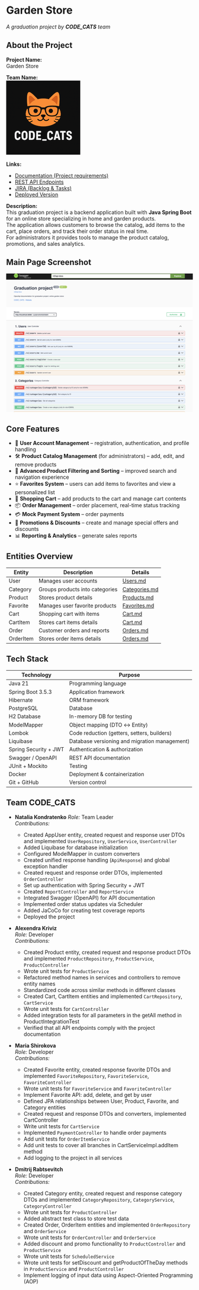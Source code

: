 # Garden Store

_A graduation project by **CODE_CATS** team_

## About the Project

**Project Name:**  
Garden Store

**Team Name:**  
![CODE_CATS Banner](src/main/docs/logo.png)

**Links:**

- [Documentation (Project requirements)](https://docs.google.com/document/d/1Xn41eFhdYAJVYzRucsNwpbLJ5lNxdvpfx__SZf5DwXA/edit?tab=t.0)
- [REST API Endpoints](https://confirmed-baron-2e5.notion.site/REST-API-f186cf63a46c4020b2237f73093922ab)
- [JIRA (Backlog & Tasks)](https://natzubova.atlassian.net/jira/software/projects/GSP/boards/1)
- [Deployed Version](http://51.20.105.119:8080/swagger-ui/index.html#/)

**Description:**  
This graduation project is a backend application built with **Java Spring Boot** for an online store specializing in home and garden products.  
The application allows customers to browse the catalog, add items to the cart, place orders, and track their order status in real time.  
For administrators it provides tools to manage the product catalog, promotions, and sales analytics.

## Main Page Screenshot

![Main Page Screenshot](src/main/docs/main-page.png)

## Core Features

- 👤 **User Account Management** – registration, authentication, and profile handling
- 🛠️ **Product Catalog Management** (for administrators) – add, edit, and remove products
- 🔎 **Advanced Product Filtering and Sorting** – improved search and navigation experience
- ⭐ **Favorites System** – users can add items to favorites and view a personalized list
- 🛒 **Shopping Cart** – add products to the cart and manage cart contents
- 📦 **Order Management** – order placement, real-time status tracking
- 💳 **Mock Payment System** – order payments
- 🎁 **Promotions & Discounts** – create and manage special offers and discounts
- 📊 **Reporting & Analytics** – generate sales reports


## Entities Overview

| Entity    | Description                     | Details                                    |
|-----------|---------------------------------|--------------------------------------------|
| User      | Manages user accounts           | [Users.md](src/main/docs/User.md)          |
| Category  | Groups products into categories | [Categories.md](src/main/docs/Category.md) |
| Product   | Stores product details          | [Products.md](src/main/docs/Product.md)    |
| Favorite  | Manages user favorite products  | [Favorites.md](src/main/docs/Favorite.md)  |
| Cart      | Shopping cart with items        | [Cart.md](src/main/docs/Cart.md)           |
| CartItem  | Stores cart items details       | [Cart.md](src/main/docs/CartItem.md)       |
| Order     | Customer orders and reports     | [Orders.md](src/main/docs/Order.md)        |
| OrderItem | Stores order items details      | [Orders.md](src/main/docs/OrderItem.md)    |

## Tech Stack

| Technology            | Purpose                                       |
|-----------------------|-----------------------------------------------|
| Java 21               | Programming language                          |
| Spring Boot 3.5.3     | Application framework                         |
| Hibernate             | ORM framework                                 |
| PostgreSQL            | Database                                      |
| H2 Database           | In-memory DB for testing                      |
| ModelMapper           | Object mapping (DTO ↔ Entity)                 |
| Lombok                | Code reduction (getters, setters, builders)   |
| Liquibase             | Database versioning and migration management) |
| Spring Security + JWT | Authentication & authorization                |
| Swagger / OpenAPI     | REST API documentation                        |
| JUnit + Mockito       | Testing                                       |
| Docker                | Deployment & containerization                 |
| Git + GitHub          | Version control                               |

## Team CODE_CATS

- **Natalia Kondratenko**
  *Role:* Team Leader  
  *Contributions:*
    - Created AppUser entity, created request and response user DTOs and implemented `UserRepository`, `UserService`, `UserController`
    - Added Liquibase for database initialization
    - Configured ModelMapper in custom converters
    - Created unified response handling (`ApiResponse`) and global exception handler
    - Created request and response order DTOs, implemented `OrderController`
    - Set up authentication with Spring Security + JWT
    - Created `ReportController` and `ReportService`
    - Integrated Swagger (OpenAPI) for API documentation
    - Implemented order status updates via Scheduler
    - Added JaCoCo for creating test coverage reports
    - Deployed the project

- **Alexendra Kriviz**  
  *Role:* Developer  
  *Contributions:*
    - Created Product entity, created request and response product DTOs and implemented `ProductRepository`, `ProductService`, `ProductController`
    - Wrote unit tests  for `ProductService`
    - Refactored method names in services and controllers to remove entity names
    - Standardized code across similar methods in different classes
    - Created Cart, CartItem entities and implemented `CartRepository`, `CartService`
    - Wrote unit tests for `CartController`
    - Added integration tests for all parameters in the getAll method in ProductIntegrationTest
    - Verified that all API endpoints comply with the project documentation

- **Maria Shirokova**  
  *Role:* Developer  
  *Contributions:*
    - Created Favorite entity, created response favorite DTOs and implemented `FavoriteRepository`, `FavoriteService`, `FavoriteController`
    - Wrote unit tests for `FavoriteService` and `FavoriteController`
    - Implement Favorite API: add, delete, and get by user
    - Defined JPA relationships between User, Product, Favorite, and Category entities
    - Created request and response DTOs and converters, implemented CartController
    - Write unit tests for `CartService`
    - Implemented `PaymentController` to handle order payments
    - Add unit tests for `OrderItemService`
    - Add unit tests to cover all branches in CartServiceImpl.addItem method
    - Add logging to the project in all services

- **Dmitrij Rabtsevitch**  
  *Role:* Developer  
  *Contributions:*
  - Created Category entity, created request and response category DTOs and implemented `CategoryRepository`, `CategoryService`, `CategoryController`
  - Wrote unit tests for `ProductController`
  - Added abstract test class to store test data
  - Created Order, OrderItem entities and implemented `OrderRepository` and `OrderService`
  - Wrote unit tests for `OrderController` and `OrderService`
  - Added discount and promo functionality to `ProductController` and `ProductService`
  - Wrote unit tests for `ScheduledService`
  - Wrote unit tests for setDiscount and getProductOfTheDay methods in `ProductService` and `ProductController`
  - Implement logging of input data using Aspect-Oriented Programming (AOP)